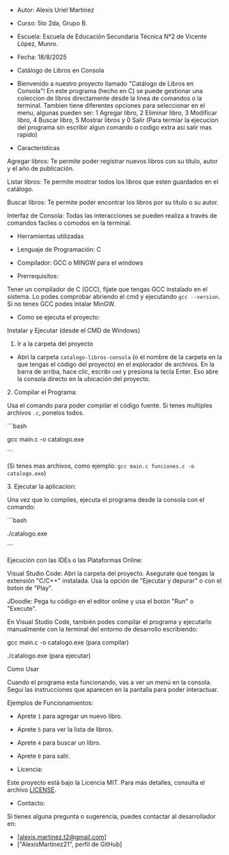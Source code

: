 ﻿- Autor: Alexis Uriel Martinez
- Curso: 5to 2da, Grupo B.
- Escuela: Escuela de Educación Secundaria Técnica N°2 de Vicente López, Munro.
- Fecha: 18/8/2025

- Catálogo de Libros en Consola

- Bienvenido a nuestro proyecto llamado "Catálogo de Libros en Consola"! En este programa (hecho en C) se puede gestionar una coleccion de libros directamente desde la linea de comandos o la terminal. Tambien tiene diferentes opciones para seleccionar en el menu, algunas pueden ser: 1 Agregar libro, 2 Eliminar libro, 3 Modificar libro, 4 Buscar libro, 5 Mostrar libros y 0 Salir (Para termiar la ejecucion del programa sin escribir algun comando o codigo extra asi salir mas rapido)

- Características

Agregar libros: Te permite poder registrar nuevos libros con su título, autor y el año de publicación.

Listar libros: Te permite mostrar todos los libros que esten guardados en el catálogo.

Buscar libros: Te permite poder encontrar los libros por su título o su autor.

Interfaz de Consola: Todas las interacciones se pueden realiza a través de comandos faciles o comodos en la terminal.

- Herramientas utilizadas

- Lenguaje de Programación: C
- Compilador: GCC o MINGW para el windows

- Prerrequisitos:

Tener un compilador de C (GCC), fijate que tengas GCC instalado en el sistema. Lo podes comprobar abriendo el cmd y ejecutando `gcc --version`. Si no tenes GCC podes intalar MinGW.

- Como se ejecuta el proyecto:

Instalar y Ejecutar (desde el CMD de Windows)

1. Ir a la carpeta del proyecto
- Abri la carpeta `catalogo-libros-consola` (o el nombre de la carpeta en la que tengas el código del proyecto) en el explorador de archivos. En la barra de arriba, hace clic, escribi `cmd` y presiona la tecla Enter. Eso abre la consola directo en la ubicación del proyecto.

2\. Compilar el Programa:

Usa el comando para poder compilar el código fuente. Si tenes multiples archivos `.c`, ponelos todos.

\```bash

gcc main.c -o catalogo.exe

\```

(Si tenes mas archivos, como ejemplo: `gcc main.c funciones.c -o catalogo.exe`)

3\. Ejecutar la aplicacion:

Una vez que lo compiles, ejecuta el programa desde la consola con el comando:

\```bash

./catalogo.exe

\```

Ejecución con las IDEs o las Plataformas Online:

Visual Studio Code: Abri la carpeta del proyecto. Asegurate que tengas la extensión "C/C++" instalada. Usa la opción de "Ejecutar y depurar" o con el boton de "Play".

JDoodle: Pega tu código en el editor online y usa el botón "Run" o "Execute".

En Visual Studio Code, también podes compilar el programa y ejecutarlo manualmente con la terminal del entorno de desarrollo escribiendo:

gcc main.c -o catalogo.exe (para compilar)

./catalogo.exe (para ejecutar)

Como Usar

Cuando el programa esta funcionando, vas a ver un menú en la consola. Segui las instrucciones que aparecen en la pantalla para poder interactuar.

Ejemplos de Funcionamientos:

- Aprete `1` para agregar un nuevo libro.
- Aprete `5` para ver la lista de libros.
- Aprete `4` para buscar un libro.
- Aprete `0` para salir.

- Licencia:

Este proyecto está bajo la Licencia MIT. Para más detalles, consulta el archivo [LICENSE](LICENSE).

- Contacto:

Si tienes alguna pregunta o sugerencia, puedes contactar al desarrollador en:

* [alexis.martinez.t2@gmail.com]
* ["AlexisMartinez21", perfil de GitHub]
